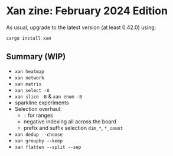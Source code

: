 # Xan zine: February 2024 Edition

As usual, upgrade to the latest version (at least 0.42.0) using:

```bash
cargo install xan
```

## Summary (WIP)

- `xan heatmap`
- `xan network`
- `xan matrix`
- `xan select -A`
- `xan slice -B` & `xan enum -B`
- sparkline experiments
- Selection overhaul:
  * `:` for ranges
  * negative indexing all across the board
  * prefix and suffix selection `dim_*`, `*_count`
- `xan dedup --choose`
- `xan groupby --keep`
- `xan flatten --split --sep`